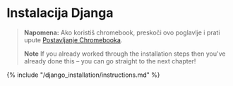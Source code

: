 # Instalacija Djanga

> **Napomena:** Ako koristiš chromebook, preskoči ovo poglavlje i prati upute [Postavljanje Chromebooka](../chromebook_setup/README.md).
> 
> **Note** If you already worked through the installation steps then you've already done this – you can go straight to the next chapter!

{% include "/django_installation/instructions.md" %}